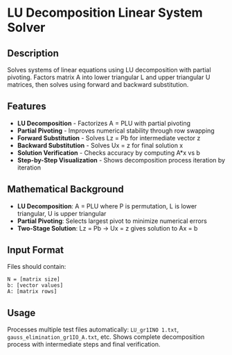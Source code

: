 # LU Decomposition Linear System Solver

## Description
Solves systems of linear equations using LU decomposition with partial pivoting. Factors matrix A into lower triangular L and upper triangular U matrices, then solves using forward and backward substitution.

## Features
- **LU Decomposition** - Factorizes A = PLU with partial pivoting
- **Partial Pivoting** - Improves numerical stability through row swapping
- **Forward Substitution** - Solves Lz = Pb for intermediate vector z
- **Backward Substitution** - Solves Ux = z for final solution x
- **Solution Verification** - Checks accuracy by computing A*x vs b
- **Step-by-Step Visualization** - Shows decomposition process iteration by iteration

## Mathematical Background
- **LU Decomposition**: A = PLU where P is permutation, L is lower triangular, U is upper triangular
- **Partial Pivoting**: Selects largest pivot to minimize numerical errors
- **Two-Stage Solution**: Lz = Pb → Ux = z gives solution to Ax = b

## Input Format
Files should contain:
```
N = [matrix size]
b: [vector values]
A: [matrix rows]
```

## Usage
Processes multiple test files automatically: `LU_gr1INO 1.txt`, `gauss_elimination_gr1IO_A.txt`, etc.
Shows complete decomposition process with intermediate steps and final verification.
